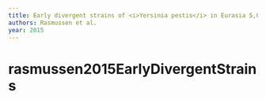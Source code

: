 ```yaml
---
title: Early divergent strains of <i>Yersinia pestis</i> in Eurasia 5,000 years ago.
authors: Rasmussen et al.
year: 2015
---
```


# rasmussen2015EarlyDivergentStrains